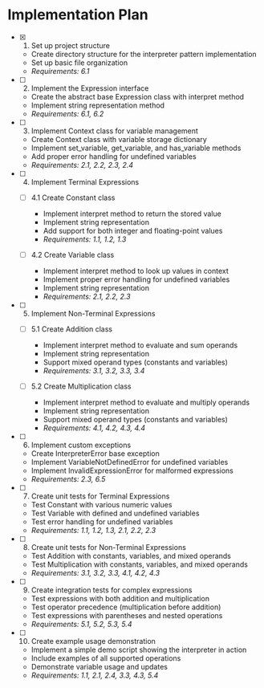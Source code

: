 # Implementation Plan

- [x] 1. Set up project structure
  - Create directory structure for the interpreter pattern implementation
  - Set up basic file organization
  - _Requirements: 6.1_

- [ ] 2. Implement the Expression interface
  - Create the abstract base Expression class with interpret method
  - Implement string representation method
  - _Requirements: 6.1, 6.2_

- [ ] 3. Implement Context class for variable management
  - Create Context class with variable storage dictionary
  - Implement set_variable, get_variable, and has_variable methods
  - Add proper error handling for undefined variables
  - _Requirements: 2.1, 2.2, 2.3, 2.4_

- [ ] 4. Implement Terminal Expressions
  - [ ] 4.1 Create Constant class
    - Implement interpret method to return the stored value
    - Implement string representation
    - Add support for both integer and floating-point values
    - _Requirements: 1.1, 1.2, 1.3_
  
  - [ ] 4.2 Create Variable class
    - Implement interpret method to look up values in context
    - Implement proper error handling for undefined variables
    - Implement string representation
    - _Requirements: 2.1, 2.2, 2.3_

- [ ] 5. Implement Non-Terminal Expressions
  - [ ] 5.1 Create Addition class
    - Implement interpret method to evaluate and sum operands
    - Implement string representation
    - Support mixed operand types (constants and variables)
    - _Requirements: 3.1, 3.2, 3.3, 3.4_
  
  - [ ] 5.2 Create Multiplication class
    - Implement interpret method to evaluate and multiply operands
    - Implement string representation
    - Support mixed operand types (constants and variables)
    - _Requirements: 4.1, 4.2, 4.3, 4.4_

- [ ] 6. Implement custom exceptions
  - Create InterpreterError base exception
  - Implement VariableNotDefinedError for undefined variables
  - Implement InvalidExpressionError for malformed expressions
  - _Requirements: 2.3, 6.5_

- [ ] 7. Create unit tests for Terminal Expressions
  - Test Constant with various numeric values
  - Test Variable with defined and undefined variables
  - Test error handling for undefined variables
  - _Requirements: 1.1, 1.2, 1.3, 2.1, 2.2, 2.3_

- [ ] 8. Create unit tests for Non-Terminal Expressions
  - Test Addition with constants, variables, and mixed operands
  - Test Multiplication with constants, variables, and mixed operands
  - _Requirements: 3.1, 3.2, 3.3, 4.1, 4.2, 4.3_

- [ ] 9. Create integration tests for complex expressions
  - Test expressions with both addition and multiplication
  - Test operator precedence (multiplication before addition)
  - Test expressions with parentheses and nested operations
  - _Requirements: 5.1, 5.2, 5.3, 5.4_

- [ ] 10. Create example usage demonstration
  - Implement a simple demo script showing the interpreter in action
  - Include examples of all supported operations
  - Demonstrate variable usage and updates
  - _Requirements: 1.1, 2.1, 2.4, 3.3, 4.3, 5.4_